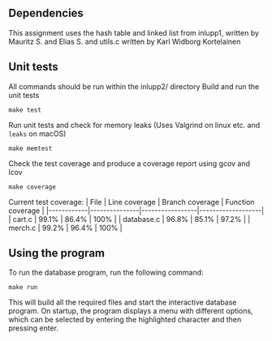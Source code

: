 ## Dependencies
This assignment uses the hash table and linked list from inlupp1, written by Mauritz S. and Elias S. and utils.c written by Karl Widborg Kortelainen

## Unit tests
All commands should be run within the inlupp2/ directory
Build and run the unit tests
```
make test
```

Run unit tests and check for memory leaks (Uses Valgrind on linux etc. and `leaks` on macOS)
```
make memtest
```

Check the test coverage and produce a coverage report using gcov and lcov
```
make coverage
```
Current test coverage:
| File       | Line coverage | Branch coverage | Function coverage |
|------------|---------------|-----------------|-------------------|
| cart.c     | 99.1%         | 86.4%           | 100%              |
| database.c | 96.8%         | 85.1%           | 97.2%             |
| merch.c    | 99.2%         | 96.4%           | 100%              |

## Using the program
To run the database program, run the following command:
```
make run
```
This will build all the required files and start the interactive database program.
On startup, the program displays a menu with different options, which can
be selected by entering the highlighted character and then pressing enter.
